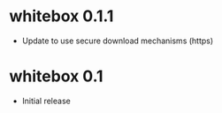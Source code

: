 # whitebox 0.1.1

* Update to use secure download mechanisms (https)

# whitebox 0.1

* Initial release
